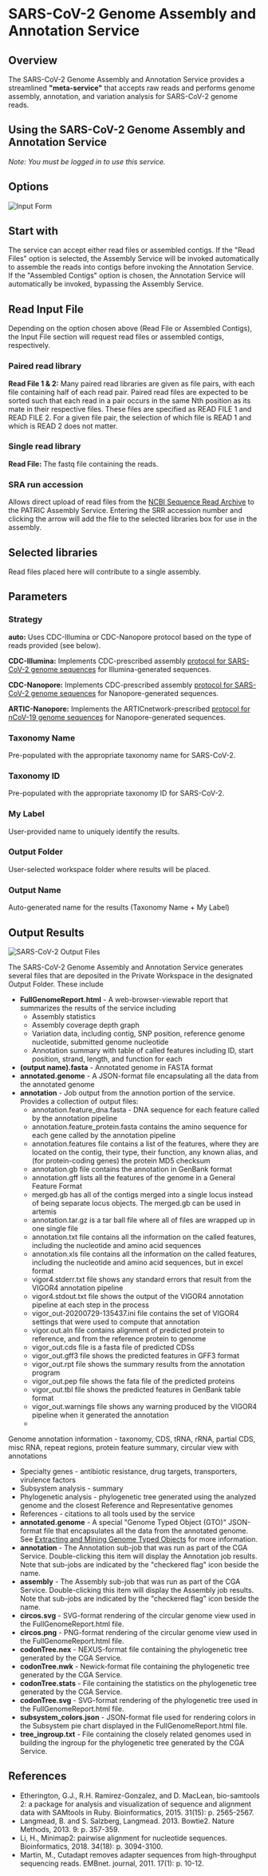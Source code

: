 # SARS-CoV-2 Genome Assembly and Annotation Service

## Overview
The SARS-CoV-2 Genome Assembly and Annotation Service provides a streamlined **"meta-service"** that accepts raw reads and performs genome assembly, annotation, and variation analysis for SARS-CoV-2 genome reads.


## Using the SARS-CoV-2 Genome Assembly and Annotation Service
*Note: You must be logged in to use this service.*

## Options
![Input Form](../images/sars_assembly_annotation_input_form.png)

## Start with
The service can accept either read files or assembled contigs. If the "Read Files" option is selected, the Assembly Service will be invoked automatically to assemble the reads into contigs before invoking the Annotation Service. If the "Assembled Contigs" option is chosen, the Annotation Service will automatically be invoked, bypassing the Assembly Service.

## Read Input File
Depending on the option chosen above (Read File or Assembled Contigs), the Input File section will request read files or assembled contigs, respectively.

### Paired read library
**Read File 1 & 2:**  Many paired read libraries are given as file pairs, with each file containing half of each read pair. Paired read files are expected to be sorted such that each read in a pair occurs in the same Nth position as its mate in their respective files. These files are specified as READ FILE 1 and READ FILE 2. For a given file pair, the selection of which file is READ 1 and which is READ 2 does not matter.

### Single read library
**Read File:** The fastq file containing the reads.

### SRA run accession
Allows direct upload of read files from the [NCBI Sequence Read Archive](https://www.ncbi.nlm.nih.gov/sra) to the PATRIC Assembly Service. Entering the SRR accession number and clicking the arrow will add the file to the selected libraries box for use in the assembly.

## Selected libraries
Read files placed here will contribute to a single assembly.

## Parameters

### Strategy

**auto:** Uses CDC-Illumina or CDC-Nanopore protocol based on the type of reads provided (see below). 
  
**CDC-Illumina:** Implements CDC-prescribed assembly [protocol for SARS-CoV-2 genome sequences](https://github.com/CDCgov/SARS-CoV-2_Sequencing/blob/master/protocols/CDC-Comprehensive/CDC_SARS-CoV-2_Sequencing_200325-2.pdf) for Illumina-generated sequences.


**CDC-Nanopore:** Implements CDC-prescribed assembly [protocol for SARS-CoV-2 genome sequences](https://github.com/CDCgov/SARS-CoV-2_Sequencing/blob/master/protocols/CDC-Comprehensive/CDC_SARS-CoV-2_Sequencing_200325-2.pdf) for Nanopore-generated sequences.


**ARTIC-Nanopore:** Implements the ARTICnetwork-prescribed [protocol for nCoV-19 genome sequences](https://artic.network/ncov-2019/ncov2019-bioinformatics-sop.html) for Nanopore-generated sequences. 

### Taxonomy Name
Pre-populated with the appropriate taxonomy name for SARS-CoV-2. 

### Taxonomy ID
Pre-populated with the appropriate taxonomy ID for SARS-CoV-2.

### My Label
User-provided name to uniquely identify the results.

### Output Folder
User-selected workspace folder where results will be placed.

### Output Name
Auto-generated name for the results (Taxonomy Name + My Label)

## Output Results
![SARS-CoV-2 Output Files](../images/sars-cov-2_service_output_files.png)

The SARS-CoV-2 Genome Assembly and Annotation Service generates several files that are deposited in the Private Workspace in the designated Output Folder. These include
 * **FullGenomeReport.html** - A web-browser-viewable report that summarizes the results of the service including
   * Assembly statistics
   * Assembly coverage depth graph
   * Variation data, including contig, SNP position, reference genome nucleotide, submitted genome nucleotide
   * Annotation summary with table of called features including ID, start position, strand, length, and function for each
 * **(output name).fasta** - Annotated genome in FASTA format
 * **annotated.genome** - A JSON-format file encapsulating all the data from the annotated genome
 * **annotation** - Job output from the annotion portion of the service. Provides a collection of output files:
   * annotation.feature_dna.fasta - DNA sequence for each feature called by the annotation pipeline
   * annotation.feature_protein.fasta contains the amino sequence for each gene called by the annotation pipeline
   * annotation.features file contains a list of the features, where they are located on the contig, their type, their function, any known alias, and (for protein-coding genes) the protein MD5 checksum
   * annotation.gb file contains the annotation in GenBank format
   * annotation.gff lists all the features of the genome in a General Feature Format
   * merged.gb has all of the contigs merged into a single locus instead of being separate locus objects.  The merged.gb can be used in artemis
   * annotation.tar.gz is a tar ball file where all of files are wrapped up in one single file
   * annotation.txt file contains all the information on the called features, including the nucleotide and amino acid sequences
   * annotation.xls file contains all the information on the called features, including the nucleotide and amino acid sequences, but in excel format
   * vigor4.stderr.txt file shows any standard errors that result from the VIGOR4 annotation pipeline
   * vigor4.stdout.txt file shows the output of the VIGOR4 annotation pipeline at each step in the process
   * vigor_out-20200729-135437.ini file contains the set of VIGOR4 settings that were used to compute that annotation
   * vigor.out.aln file contains alignment  of  predicted  protein  to  reference, and from the reference protein to genome
   * vigor_out.cds file is a fasta file of predicted CDSs
   * vigor_out.gff3 file shows the  predicted features in GFF3 format
   * vigor_out.rpt file shows the summary results from the annotation program
   * vigor_out.pep file shows the fata file of the predicted proteins
   * vigor_out.tbl file shows the predicted features in GenBank table format
   * vigor_out.warnings file shows any warning produced by the VIGOR4 pipeline when it generated the annotation
   * 
   
   
   
 




 
 
 

Genome annotation information - taxonomy, CDS, tRNA, rRNA, partial CDS, misc RNA, repeat regions, protein feature summary, circular view with annotations
   * Specialty genes - antibiotic resistance, drug targets, transporters, virulence factors
   * Subsystem analysis - summary
   * Phylogenetic analysis - phylogenetic tree generated using the analyzed genome and the closest Reference and Representative genomes
   * References - citations to all tools used by the service
 * **annotated.genome** - A special "Genome Typed Object (GTO)" JSON-format file that encapsulates all the data from the annotated genome. See [Extracting and Mining Genome Typed Objects](https://docs.patricbrc.org/cli_tutorial/cli_getting_started.html#extracting-and-mining-genome-typed-objects-gtos) for more information.
 * **annotation** - The Annotation sub-job that was run as part of the CGA Service. Double-clicking this item will display the Annotation job results. Note that sub-jobs are indicated by the "checkered flag" icon beside the name.
 * **assembly** - The Assembly sub-job that was run as part of the CGA Service. Double-clicking this item will display the Assembly job results. Note that sub-jobs are indicated by the "checkered flag" icon beside the name.
 * **circos.svg** - SVG-format rendering of the circular genome view used in the FullGenomeReport.html file.
 * **circos.png** - PNG-format rendering of the circular genome view used in the FullGenomeReport.html file.
 * **codonTree.nex** - NEXUS-format file containing the phylogenetic tree generated by the CGA Service.
 * **codonTree.nwk** - Newick-format file containing the phylogenetic tree generated by the CGA Service.
 * **codonTree.stats** - File containing the statistics on the phylogenetic tree generated by the CGA Service.
 * **codonTree.svg** - SVG-format rendering of the phylogenetic tree used in the FullGenomeReport.html file.
 * **subsystem_colors.json** - JSON-format file used for rendering colors in the Subsystem pie chart displayed in the FullGenomeReport.html file.
 * **tree_ingroup.txt** - File containing the closely related genomes used in building the ingroup for the phylogenetic tree generated by the CGA Service.

## References
* Etherington, G.J., R.H. Ramirez-Gonzalez, and D. MacLean, bio-samtools 2: a package for analysis and visualization of sequence and alignment data with SAMtools in Ruby. Bioinformatics, 2015. 31(15): p. 2565-2567.
* Langmead, B. and S. Salzberg, Langmead. 2013. Bowtie2. Nature Methods, 2013. 9: p. 357-359.
* Li, H., Minimap2: pairwise alignment for nucleotide sequences. Bioinformatics, 2018. 34(18): p. 3094-3100.
* Martin, M., Cutadapt removes adapter sequences from high-throughput sequencing reads. EMBnet. journal, 2011. 17(1): p. 10-12.

